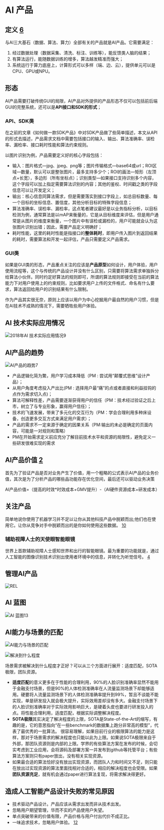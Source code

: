 # AI 产品

## 定义 [6]

与AI三大基石（数据、算法、算力）全部有关的产品就是AI产品。它需要满足：

1. 经过数据处理（数据采集、清洗、标注、训练等），能反馈类人脑的结果；
1. 有算法运行，能随数据训练的增多，算法越发精准而强大；
1. 系统运行于算力底座上，计算形式可以多样（端、边、云），提供单元可以是CPU、GPU或NPU。

## 形态

AI产品需要打破传统GUI的局限，AI产品对外提供的产品形态不仅可以包括前后端GUI的完整系统，还可以是**API接口和SDK的形式**；

### API、SDK类

在之前的文章《如何做一款SDK产品》中对SDK产品做了些简单描述，本文从API的形式去描述，产品需求文档中需要包括接口的输入、输出、算法准确率、误检率、漏检率、接口耗时性能和算法约束规则。

以图片识别为例，产品需要定义好的核心字段包括：

- 输入：图片格式—jpg、jpeg、png等；图片传输格式—base64或url；ROI区域—数量，默认可以是整张图片，最多支持多少个；ROI的画法—矩形（左顶点+长宽），多边形（所有坐标点）；识别类型—如果接口支持识别多个内容，这个字段可以加上指定需要算法识别的内容；其他的鉴权、时间戳之类的字段信息可以让开发定义；
- 输出：核心信息同算法需求，但是需要落实到接口字段上，如总目标数量、每一个目标的坐标信息、置信度，其他分析目标的特殊字段信息；
- 算法准确率、误检率、漏检率，这点笔者建议最好是以业务指标分析，以目标检测为例，通常算法是以mAP来衡量的，它是从目标维度来评估，但是用户通常是从图片的维度来衡量，一个图片中有误检或漏检的，用户可能就会认为这张图片识别出错；因此，需要产品定义明确好；
- 耗时性能，这里的耗时性能是指接口的**整体耗时**，即用户传入图片到返回结果的耗时，需要算法和开发一起评估，产品只需要定义产品需求。

### GUI类

如果是GUI类的形态，产品重点关注的应该是**产品原型**如何设计，用户体验，用户使用流程等，这个与传统的产品设计并没有什么区别，只需要将算法需求单独拆分给算法小伙伴。同时约定好算法的规则即可，所谓的算法规则即接受在当前的算法能力下对用户使用上的约束规则，比如要求用户上传的文件格式、命名有什么要求，算法返回给用户的识别结果有什么限制。

作为产品其实很无奈，原则上应该以用户为中心挖掘用户最自然的用户习惯，但是在AI技术不成熟的情况下，需要牺牲些用户体验。

## AI 技术实际应用情况

![2018年AI 技术实际应用情况[9]](../img/AI_use.jpg)

## AI产品的趋势

![AI产品的趋势[7]](../img/AI_product_trend.jpg)

- 产品逻辑化简为繁，用户学习成本降低（PM : 尝试用“颠覆式思维”设计产品）；
- 从用户角度考虑投入产出比(PM : 选择用户最“痛”的点或者直接和利益挂钩的点作为需求切入点)；
- 算法可解释性差，产品需要逐渐获得用户的信任（PM：技术经过验证之后上市，树立了与专业形象，赢得用户信任）；
- 技术的飞速发展，带来了多元化的交互行为（PM：学会合理利用多种床设备，创造更多交互方式来满足用户需求）；
- 产品的需求不一定来源于确定的因果关系（PM:输出的未必是确定的页面内容，可能是一对规则和策略）
- PM在开始需求定义前应充分了解目前技术水平和资源的局限性，避免定义一些研发很难实现的需求

## AI产品价值 [2]

首先为了验证产品是否对业务产生了价值，用一个粗略的公式表示AI产品的业务价值，其次是为了分析产品的哪些品功能存在优化空间，最后还可以驱动业务决策

AI产品价值=（提高的时效*时效成本+GMV提升）-（AI硬件资源成本+研发成本）


## 关注产品

简单地说你使用了机器学习并不足以让你从其他科技产品中脱颖而出;他们也在使用它。让你从竞争对手中脱颖而出的是你如何使用这些数据。 [10]

### 辅助视障人士的天使眼智能眼镜

世界上首款辅助视障人士感知世界和出行的智能眼镜。最为重要的功能就是，通过人工智能的图像识别技术识别出使用者环境中的信息，并转化为听觉信号。 [4]

## 管理AI产品

![REL](../img/REL.png)

## AI 蓝图

![AI 蓝图[13]](../img/AI_blueprint.jpg)

## AI能力与场景的匹配

![AI能力与场景的匹配](../img/AI_scene.png)

![解决到什么程度](../img/AI_solve.png)

场景需求被解决到什么程度才正好？可以从三个方面进行展开：适度匹配，SOTA极限，团队资源。

- **适度匹配**的意义更多在于性能的合理利用，90%的人脸识别准确率显然不能用于金融支付场景，但是90%的人体检测准确率在人流量监测场景下却能够适用。硬要将人流量监测场景下的人体检测准确率提升到99%，暂且不谈能不能实现，单是研发投入就会极大提升，实际效用差却没有多大。金融支付场景下的人脸识别准确率对于实际效用影响巨大，是硬着头皮也要进行研发投入的点。将性能合理利用，适度匹配，根据实际调整解决程度。
- **SOTA极限**其实决定了解决程度的上限，SOTA是State-of-the-Art的缩写，有趣的是，它的意思指向“在一些benchmark的数据集上跑分非常高的模型”，代表了最优秀的一批算法。
很容易理解，如果目前行业的极限算法的能力是这样，那对于场景需求的解决程度也只能以此为上限。如果说SOTA极限来自于外部，那团队资源则是内部的上限。学界的有些算法方案在发布的时候，会切实考虑到工业应用，会将源码及部署方案一并发布到github等托管平台；有些算法方案则只有paper放出，没有相关实现资源。
- 如果最合适的算法恰好没有放出实现资源，而团队人力和时间又不足，则只能在放出过实现资源的算法里面找相对合适的，相应的解决程度也会受限。如果**团队资源充足**，就有机会通过paper进行算法复现，将需求解决得更好。

## 造成人工智能产品设计失败的常见原因

- 技术驱动产品设计。产品应该从需求出发而非从技术出发。
- 忽略用户期望管理，华而不实的产品使用户失望。
- 单点突破带来的价值有限，产品价格与用户付出代价不成正比。
- 一味追求技术，忽略用户体验。 [12]

[1]: http://www.woshipm.com/ai/3059898.html
[2]: http://www.woshipm.com/pmd/3657472.html
[3]: http://www.woshipm.com/ai/2705229.html
[4]: http://www.woshipm.com/ai/967258.html
[5]: https://www.zhihu.com/question/346379206/answer/826152506
[6]: https://www.zhihu.com/question/346379206/answer/1756356249
[7]: http://www.xmamiga.com/3573/
[8]: https://zhuanlan.zhihu.com/p/57849384
[9]: https://zhuanlan.zhihu.com/p/37333774
[10]: https://www.appcues.com/blog/product-managers-and-artificial-intelligence
[11]: https://www.sohu.com/a/454647822_114819
[12]: http://www.xmamiga.com/3573/
[13]: https://www.slideshare.net/Happy.Prototyper/mix2018ai-ai-vp
